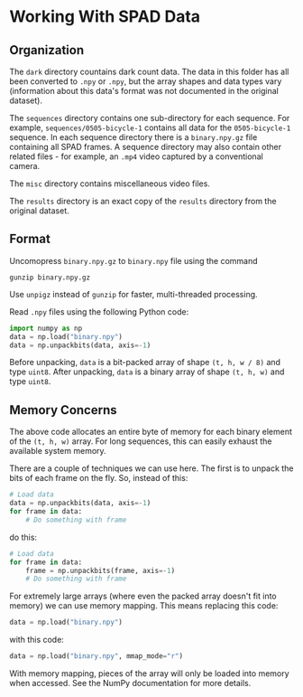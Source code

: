 # Working With SPAD Data

## Organization

The `dark` directory countains dark count data. The data in this folder has all been converted to `.npy` or `.npy`, but the array shapes and data types vary (information about this data's format was not documented in the original dataset).

The `sequences` directory contains one sub-directory for each sequence. For example, `sequences/0505-bicycle-1` contains all data for the `0505-bicycle-1` sequence. In each sequence directory there is a `binary.npy.gz` file containing all SPAD frames. A sequence directory may also contain other related files - for example, an `.mp4` video captured by a conventional camera.

The `misc` directory contains miscellaneous video files.

The `results` directory is an exact copy of the `results` directory from the original dataset.

## Format

Uncomopress `binary.npy.gz` to `binary.npy` file using the command
```
gunzip binary.npy.gz
```
Use `unpigz` instead of `gunzip` for faster, multi-threaded processing.

Read `.npy` files using the following Python code:
```python
import numpy as np
data = np.load("binary.npy")
data = np.unpackbits(data, axis=-1)
```
Before unpacking, `data` is a bit-packed array of shape `(t, h, w / 8)` and type `uint8`. After unpacking, `data` is a binary array of shape `(t, h, w)` and type `uint8`.

## Memory Concerns

The above code allocates an entire byte of memory for each binary element of the `(t, h, w)` array. For long sequences, this can easily exhaust the available system memory.

There are a couple of techniques we can use here. The first is to unpack the bits of each frame on the fly. So, instead of this:
```python
# Load data
data = np.unpackbits(data, axis=-1)
for frame in data:
    # Do something with frame
```
do this:
```python
# Load data
for frame in data:
    frame = np.unpackbits(frame, axis=-1)
    # Do something with frame
```
For extremely large arrays (where even the packed array doesn't fit into memory) we can use memory mapping. This means replacing this code:
```python
data = np.load("binary.npy")
```
with this code:
```python
data = np.load("binary.npy", mmap_mode="r")
```
With memory mapping, pieces of the array will only be loaded into memory when accessed. See the NumPy documentation for more details.
